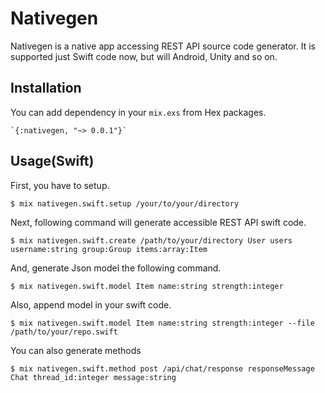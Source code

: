 Nativegen
========

Nativegen is a native app accessing REST API source code generator.
It is supported just Swift code now, but will Android, Unity and so on.

## Installation

You can add dependency in your `mix.exs` from Hex packages.

    `{:nativegen, "~> 0.0.1"}`

## Usage(Swift)

First, you have to setup.

```:sh
$ mix nativegen.swift.setup /your/to/your/directory
```

Next, following command will generate accessible REST API swift code.

```sh:
$ mix nativegen.swift.create /path/to/your/directory User users username:string group:Group items:array:Item
```

And, generate Json model the following command.

```sh:
$ mix nativegen.swift.model Item name:string strength:integer
```

Also, append model in your swift code.

```sh:
$ mix nativegen.swift.model Item name:string strength:integer --file /path/to/your/repo.swift
```

You can also generate methods

```sh:
$ mix nativegen.swift.method post /api/chat/response responseMessage Chat thread_id:integer message:string
```
